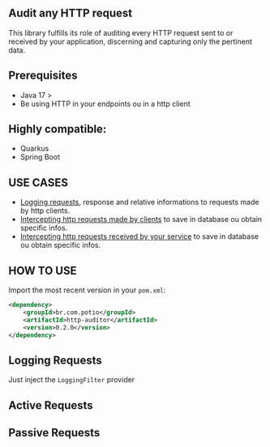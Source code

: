 ## Audit any HTTP request

This library fulfills its role of auditing every HTTP request sent to or received by your application, discerning and capturing only the pertinent data.

## Prerequisites

- Java 17 >
- Be using HTTP in your endpoints ou in a http client

## Highly compatible:

- Quarkus
- Spring Boot

## USE CASES

- [Logging requests](#logging-requests), response and relative informations to requests made by http clients.
- [Intercepting http requests made by clients](#active-requests) to save in database ou obtain specific infos.
- [Intercepting http requests received by your service](#passive-requests) to save in database ou obtain specific infos.

## HOW TO USE

Import the most recent version in your `pom.xml`:

```xml
<dependency>
	<groupId>br.com.potio</groupId>
	<artifactId>http-auditor</artifactId>
	<version>0.2.0</version>
</dependency>
```

## Logging Requests

Just inject the `LoggingFilter` provider

## Active Requests

## Passive Requests



